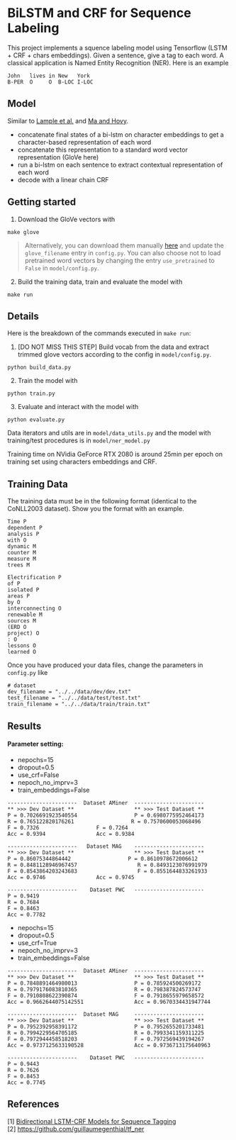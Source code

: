 # BiLSTM and CRF for Sequence Labeling
This project implements a squence labeling model using Tensorflow (LSTM + CRF + chars embeddings). Given a sentence, give a tag to each word. A classical application is Named Entity Recognition (NER). Here is an example

```
John   lives in New   York
B-PER  O     O  B-LOC I-LOC
```


## Model

Similar to [Lample et al.](https://arxiv.org/abs/1603.01360) and [Ma and Hovy](https://arxiv.org/pdf/1603.01354.pdf).

- concatenate final states of a bi-lstm on character embeddings to get a character-based representation of each word
- concatenate this representation to a standard word vector representation (GloVe here)
- run a bi-lstm on each sentence to extract contextual representation of each word
- decode with a linear chain CRF



## Getting started


1. Download the GloVe vectors with

```
make glove
```
> Alternatively, you can download them manually [here](https://nlp.stanford.edu/projects/glove/) and update the `glove_filename` entry in `config.py`. You can also choose not to load pretrained word vectors by changing the entry `use_pretrained` to `False` in `model/config.py`.

2. Build the training data, train and evaluate the model with
```
make run
```


## Details


Here is the breakdown of the commands executed in `make run`:

1. [DO NOT MISS THIS STEP] Build vocab from the data and extract trimmed glove vectors according to the config in `model/config.py`.

```
python build_data.py
```

2. Train the model with

```
python train.py
```


3. Evaluate and interact with the model with
```
python evaluate.py
```


Data iterators and utils are in `model/data_utils.py` and the model with training/test procedures is in `model/ner_model.py`

Training time on NVidia GeForce RTX 2080 is around 25min per epoch on training set using characters embeddings and CRF.



## Training Data


The training data must be in the following format (identical to the CoNLL2003 dataset). Show you the format with an example.

```
Time P
dependent P
analysis P
with O
dynamic M
counter M
measure M
trees M

Electrification P
of P
isolated P
areas P
by O
interconnecting O
renewable M
sources M
(ERD O
project) O
: O
lessons O
learned O
```


Once you have produced your data files, change the parameters in `config.py` like

```
# dataset
dev_filename = "../../data/dev/dev.txt"
test_filename = "../../data/test/test.txt"
train_filename = "../../data/train/train.txt"
```

## Results
#### Parameter setting:
* nepochs=15
* dropout=0.5
* use_crf=False
* nepoch_no_imprv=3
* train_embeddings=False

```
----------------------  Dataset AMiner  ----------------------
** >>> Dev Dataset **                   ** >>> Test Dataset **
P = 0.7026691923540554                  P = 0.6980775952464173
R = 0.765122820176261                  R = 0.7570600053068496
F = 0.7326                  F = 0.7264
Acc = 0.9394                Acc = 0.9384

----------------------   Dataset MAG    ----------------------
** >>> Dev Dataset **                   ** >>> Test Dataset **
P = 0.86075344864442                  P = 0.8610978672006612
R = 0.8481128946967457                   R = 0.8493123076991979
F = 0.8543864203243683                   F = 0.8551644833261933
Acc = 0.9746                Acc = 0.9745

----------------------    Dataset PWC   ----------------------
P = 0.9419
R = 0.7684
F = 0.8463
Acc = 0.7782
```

* nepochs=15
* dropout=0.5
* use_crf=True
* nepoch_no_imprv=3
* train_embeddings=False
```
----------------------  Dataset AMiner  ----------------------
** >>> Dev Dataset **                   ** >>> Test Dataset **
P = 0.7848891464980013                  P = 0.785924500269172
R = 0.7979176083810365                  R = 0.798387824573747
F = 0.7910808622390874                  F = 0.7918655979658572
Acc = 0.9662644075142551                Acc = 0.9670334431947744

----------------------  Dataset MAG     ----------------------
** >>> Dev Dataset **                   ** >>> Test Dataset **
P = 0.7952392958391172                  P = 0.7952655201733481
R = 0.7994229564705185                  R = 0.7993341159311225
F = 0.7972944458518203                  F = 0.7972569439194267
Acc = 0.9737125633190528                Acc = 0.9736713175640963

----------------------    Dataset PWC   ----------------------
P = 0.9443
R = 0.7626
F = 0.8453
Acc = 0.7745
```

## References
[1] [Bidirectional LSTM-CRF Models for Sequence Tagging](https://arxiv.org/abs/1508.01991)  
[2] https://github.com/guillaumegenthial/tf_ner  
